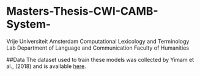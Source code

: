 # Masters-Thesis-CWI-CAMB-System-
Vrije Universiteit Amsterdam Computational Lexicology and Terminology Lab Department of Language and Communication Faculty of Humanities


##Data
The dataset used to train these models was collected by Yimam et al., (2018) and is available [here](https://www.inf.uni-hamburg.de/en/inst/ab/lt/resources/data/complex-word-identification-dataset.html).


